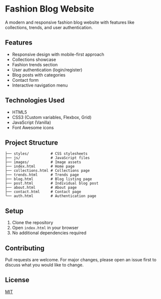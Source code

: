 # Fashion Blog Website

A modern and responsive fashion blog website with features like collections, trends, and user authentication.

## Features

- Responsive design with mobile-first approach
- Collections showcase
- Fashion trends section
- User authentication (login/register)
- Blog posts with categories
- Contact form
- Interactive navigation menu

## Technologies Used

- HTML5
- CSS3 (Custom variables, Flexbox, Grid)
- JavaScript (Vanilla)
- Font Awesome icons

## Project Structure

```
├── styles/          # CSS stylesheets
├── js/              # JavaScript files
├── images/          # Image assets
├── index.html       # Home page
├── collections.html # Collections page
├── trends.html      # Trends page
├── blog.html        # Blog listing page
├── post.html        # Individual blog post
├── about.html       # About page
├── contact.html     # Contact page
└── auth.html        # Authentication page
```

## Setup

1. Clone the repository
2. Open `index.html` in your browser
3. No additional dependencies required

## Contributing

Pull requests are welcome. For major changes, please open an issue first to discuss what you would like to change.

## License

[MIT](https://choosealicense.com/licenses/mit/)